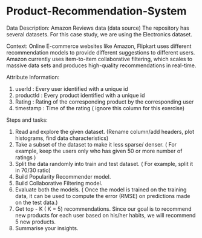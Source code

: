 # Product-Recommendation-System

Data Description:
Amazon Reviews data (data source) The repository has several datasets. For this
case study, we are using the Electronics dataset.

Context:
Online E-commerce websites like Amazon, Flipkart uses different
recommendation models to provide different suggestions to different users.
Amazon currently uses item-to-item collaborative filtering, which scales to
massive data sets and produces high-quality recommendations in real-time.

Attribute Information:
1. userId : Every user identified with a unique id
2. productId : Every product identified with a unique id
3. Rating : Rating of the corresponding product by the corresponding
user
4. timestamp : Time of the rating ( ignore this column for this exercise)

Steps and tasks:
1. Read and explore the given dataset. (Rename column/add headers, plot
histograms, find data characteristics) 
2. Take a subset of the dataset to make it less sparse/ denser. ( For example,
keep the users only who has given 50 or more number of ratings ) 
3. Split the data randomly into train and test dataset. ( For example, split it
in 70/30 ratio)
4. Build Popularity Recommender model.
5. Build Collaborative Filtering model.
6. Evaluate both the models. ( Once the model is trained on the training data,
it can be used to compute the error (RMSE) on predictions made on the
test data.) 
7. Get top - K ( K = 5) recommendations. Since our goal is to recommend
new products for each user based on his/her habits, we will recommend
5 new products. 
8. Summarise your insights.
